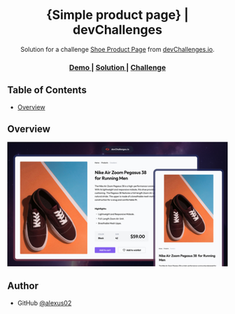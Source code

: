 
<h1 align="center">{Simple product page} | devChallenges</h1>

<div align="center">
   Solution for a challenge <a href="https://devchallenges.io/challenge/simple-product-page-challenge" target="_blank">Shoe Product Page</a> from <a href="http://devchallenges.io" target="_blank">devChallenges.io</a>.
</div>

<div align="center">
  <h3>
    <a href="{https://your-demo-link.your-domain}">
      Demo
    </a>
    <span> | </span>
    <a href="{https://your-url-to-the-solution}">
      Solution
    </a>
    <span> | </span>
    <a href="https://devchallenges.io/challenge/simple-product-page-challenge">
      Challenge
    </a>
  </h3>
</div>

<!-- TABLE OF CONTENTS -->

## Table of Contents

- [Overview](#overview)

<!-- OVERVIEW -->

## Overview

![screenshot](thumbnail.jpg)

<!--
Introduce your projects by taking a screenshot or a gif. Try to tell visitors a story about your project by answering:

- What have you learned/improved?
- Your wisdom? :)
-->



## Author


- GitHub [@alexus02](https://{github.com/alexus02})
